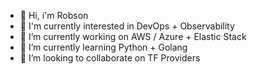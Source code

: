 - 👋 Hi, i'm Robson
- 👀 I'm currently interested in DevOps + Observability
- 🔭 I’m currently working on AWS / Azure + Elastic Stack
- 🌱 I’m currently learning Python + Golang
- 👯 I’m looking to collaborate on TF Providers
